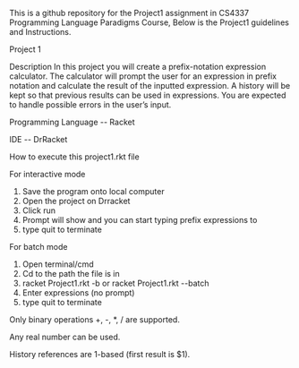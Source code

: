 This is a github repository for the Project1 assignment in CS4337 Programming Language Paradigms Course, Below is the Project1 guidelines and Instructions. 

Project 1

Description
In this project you will create a prefix-notation expression calculator. The calculator will prompt
the user for an expression in prefix notation and calculate the result of the inputted expression.
A history will be kept so that previous results can be used in expressions. You are expected to
handle possible errors in the user’s input. 

Programming Language -- Racket 

IDE -- DrRacket

How to execute this project1.rkt file

For interactive mode

1. Save the program onto local computer
2. Open the project on Drracket
3. Click run
4. Prompt will show and you can start typing prefix expressions to
5. type quit to terminate

For batch mode
1. Open terminal/cmd
2. Cd to the path the file is in
3. racket Project1.rkt -b or racket Project1.rkt --batch
4. Enter expressions (no prompt)
5. type quit to terminate

Only binary operations +, -, *, / are supported.

Any real number can be used.

History references are 1-based (first result is $1).
